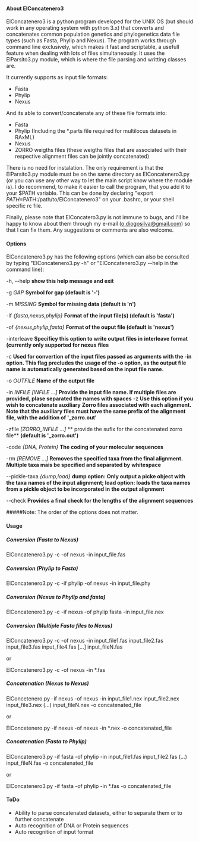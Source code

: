 #### About ElConcatenero3

ElConcatenero3 is a python program developed for the UNIX OS (but should work in any operating system with python 3.x) that converts and concatenates common population genetics and phylogenetics data file types (such as Fasta, Phylip and Nexus). The program works through command line exclusively, which makes it fast and scriptable, a usefull feature when dealing with lots of files simultaneously. It uses the ElParsito3.py module, which is where the file parsing and writting classes are.

It currently supports as input file formats:

- Fasta
- Phylip
- Nexus

And its able to convert/concatenate any of these file formats into:

- Fasta
- Phylip (Including the *.parts file required for multilocus datasets in RAxML)
- Nexus
- ZORRO weigths files (these weigths files that are associated with their respective alignment files can be jointly concatenated)

There is no need for instalation. The only requirement is that the ElParsito3.py module must be on the same directory as ElConcatenero3.py (or you can use any other way to let the main script know where the module is). I do recommend, to make it easier to call the program, that you add it to your $PATH variable. This can be done by declaring "export $PATH=$PATH:/path/to/ElConcatenero3" on your .bashrc, or your shell specific rc file.

Finally, please note that ElConcatero3.py is not immune to bugs, and I'll be happy to know about them through my e-mail (o.diogosilva@gmail.com) so that I can fix them. Any suggestions or comments are also welcome.

#### Options

ElConcatenero3.py has the following options (which can also be consulted by typing "ElConcatenero3.py -h" or "ElConcatenero3.py --help in the command line):

  -h, --help						**show this help message and exit**
 
  -g *GAP*							**Symbol for gap (default is '-')**
  
  -m *MISSING*						**Symbol for missing data (default is 'n')**
  
  -if *{fasta,nexus,phylip}*		**Format of the input file(s) (default is 'fasta')**
                        
  -of *{nexus,phylip,fasta}*		**Format of the ouput file (default is 'nexus')**
                        
  -interleave						**Specificy this option to write output files in**
									**interleave format (currently only supported for nexus**
									**files**
             
  -c                    			**Used for convertion of the input files passed as**
									**arguments with the -in option. This flag precludes the**
									**usage of the -o option, as the output file name is**
									**automatically generated based on the input file name.**
                        
  -o *OUTFILE*            			**Name of the output file**
  
  -in *INFILE [INFILE ...]*			**Provide the input file name. If multiple files are**
									**provided, plase separated the names with spaces**
  -z								**Use this option if you wish to concatenate auxiliary**
									**Zorro files associated with each alignment. Note that**
									**the auxiliary files must have the same prefix of the**
									**alignment file, with the addition of '_zorro.out'**
								
  -zfile *[ZORRO_INFILE ...]*		** provide the sufix for the concatenated zorro file**
									**(default is '_zorro.out')**

  -code *{DNA, Protein}*			**The coding of your molecular sequences**
  
  -rm *[REMOVE ...]*				**Removes the specified taxa from the final alignment.**
									**Multiple taxa mais be specified and separated by**
									**whitespace**
								
  -\-pickle-taxa *{dump,load}*		**dump option: Only output a picke object with the taxa**
									**names of the input alignment; load option: loads the**
									**taxa names from a pickle object to be incorporated in**
									**the output alignment**
									
  -\-check 							**Provides a final check for the lengths of the**
									**alignment sequences**

#####Note: The order of the options does not matter.
		
#### Usage

##### Conversion (Fasta to Nexus)

ElConcatenero3.py -c -of nexus -in input_file.fas

##### Conversion (Phylip to Fasta)

ElConcatenero3.py -c -if phylip -of nexus -in input_file.phy

##### Conversion (Nexus to Phylip and fasta)

ElConcatenero3.py -c -if nexus -of phylip fasta -in input_file.nex

##### Conversion (Multiple Fasta files to Nexus)

ElConcatenero3.py -c -of nexus -in input_file1.fas input_file2.fas input_file3.fas input_file4.fas [...] input_fileN.fas

or

ElConcatenero3.py -c -of nexus -in *.fas

##### Concatenation (Nexus to Nexus)

ElConcetenero.py -if nexus -of nexus -in input_file1.nex input_file2.nex input_file3.nex (...) input_fileN.nex -o concatenated_file

or

ElConcetenero.py -if nexus -of nexus -in *.nex -o concatenated_file

##### Concatenation (Fasta to Phylip)

ElConcatenero3.py -if fasta -of phylip -in input_file1.fas input_file2.fas (...) input_fileN.fas -o concatenated_file

or

ElConcatenero3.py -if fasta -of phylip -in *.fas -o concatenated_file

#### ToDo

- Ability to parse concatenated datasets, either to separate them or to further concatenate
- Auto recognition of DNA or Protein sequences
- Auto recognition of input format

